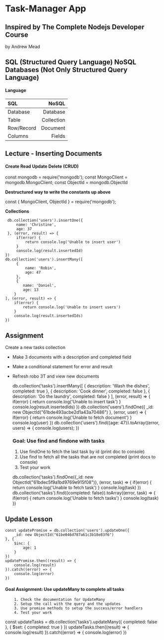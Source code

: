 # Task-Manager App

## Inspired by The Complete Nodejs Developer Course 
by Andrew Mead

## SQL (Structured Query Language)  NoSQL Databases (Not Only Structured Query Language)

#### Language

|      **SQL**        |       **NoSQL**             |
|:--------------------|----------------------------:|
| Database            | Database                    |
| Table               | Collection                  |
| Row/Record          | Document                    |                       
| Columns             | Fields                      |


## Lecture - Inserting Documents

#### Create Read Update Delete (CRUD)

const mongodb = require('mongodb');
const MongoClient = mongodb.MongoClient;
const ObjectId = mongodb.ObjectId

**Destructured way to write the constants up above**

const { MongoClient, ObjectId } = require('mongodb');

**Collections**

     db.collection('users').insertOne({
         name: 'Christine',
         age: 37
     }, (error, result) => {
         if(error) {
             return console.log('Unable to insert user')
         }
         console.log(result.insertedId)
    })
    db.collection('users').insertMany([
         {
             name: 'Robin',
             age: 47
         },
         {
            name: 'Daniel',
            age: 13
        }
    ], (error, result) => {
        if(error) {
            return console.log('Unable to insert users')
        }
        console.log(result.insertedIds)
    })

## Assignment

Create a new tasks collection
- Make 3 documents with a description and completed field
- Make a conditional statement for error and result
- Refresh robo 3T and view new documents

    db.collection('tasks').insertMany([
        {
            description: 'Wash the dishes',
            completed: true
        },
        {
            description: 'Cook dinner',
            completed: false
        },
        {
            description: 'Do the laundry',
            completed: false
        }
    ], (error, result) => {
        if(error) {
            return console.log('Unable to insert task')
        }
        console.log(result.insertedIds)
    })
    db.collection('users').findOne({ _id: new ObjectId("61bde493acbe2d1a43a70486") }, (error, user) => {
        if(error) {
            return console.log('Unable to fetch document')
        }
        console.log(user)
    })
    db.collection('users').find({age: 47}).toArray((error, users) => {
        console.log(users);
    })
    ### Goal: Use find and findone with tasks
    1. Use findOne to fetch the last task by id (print doc to console)
    2. Use find to fetch all the tasks that are not completed (print docs to console)
    3. Test your work

    db.collection('tasks').findOne({_id: new ObjectId("61bdec5f9a1bd9769e915f08")}, (error, task) => {
        if(error) {
            return console.log('Unable to fetch task')
        }
        console.log(task)
    })
    db.collection('tasks').find({completed: false}).toArray((error, task) => {
        if(error) {
            return console.log('Unable to fetch tasks')
        }
        console.log(task)
    })

## Update Lesson

    const updatePromise = db.collection('users').updateOne({
        _id: new ObjectId("61be046d787a61c3b18e83f6")
    }, {
        $inc: {
            age: 1
        }
    })
    updatePromise.then((result) => {
        console.log(result)
    }).catch((error) => {
        console.log(error)
    })

#### Goal Assignment: Use updateMany to complete all tasks
        1. Check the documentation for UpdateMany
        2. Setup the call with the query and the updates
        3. Use promise methods to setup the success/error handlers
        4. Test your work

 const updateTasks = db.collection('tasks').updateMany({
        completed: false
    }, {
        $set: {
            completed: true
        }
    })
    updateTasks.then((result) => {
        console.log(result)
    }).catch((error) => {
        console.log(error)
    })

       